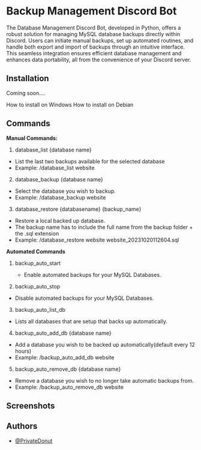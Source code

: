 # Backup Management Discord Bot

The Database Management Discord Bot, developed in Python, offers a robust solution for managing MySQL database backups directly within Discord. Users can initiate manual backups, set up automated routines, and handle both export and import of backups through an intuitive interface. This seamless integration ensures efficient database management and enhances data portability, all from the convenience of your Discord server.

## Installation

Coming soon....

How to install on Windows
How to install on Debian

## Commands

**Manual Commands:**

1. database_list {database name}

 - List the last two backups available for the selected database
 - Example: /database_list website

2. database_backup {database name}

 - Select the database you wish to backup.
 - Example: /database_backup website

3. database_restore {databasename} {backup_name}

 - Restore a local backed up database.
 - The backup name has to include the full name from the backup folder + the .sql extension
 - Example: /database_restore website website_20231020112604.sql

**Automated Commands**

1. backup_auto_start

   - Enable automated backups for your MySQL Databases.

2. backup_auto_stop

 - Disable automated backups for your MySQL Databases.

3. backup_auto_list_db

 - Lists all databases that are setup that backs up automatically.

4. backup_auto_add_db {database name}

 - Add a database you wish to be backed up automatically(default every 12 hours)
  - Example: /backup_auto_add_db website

5. backup_auto_remove_db {database name}

 - Remove a database you wish to no longer take automatic backups from.
 - Example: /backup_auto_remove_db website

## Screenshots

## Authors

- [@PrivateDonut](https://github.com/PrivateDonut?)
